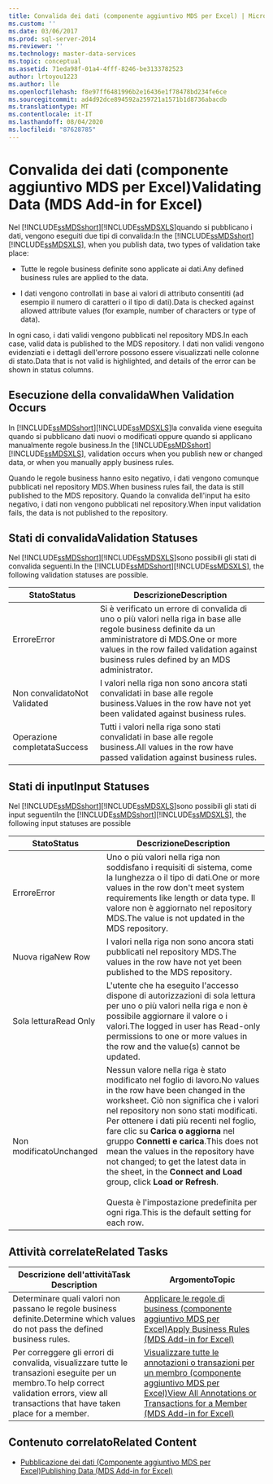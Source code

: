 ```yaml
---
title: Convalida dei dati (componente aggiuntivo MDS per Excel) | Microsoft Docs
ms.custom: ''
ms.date: 03/06/2017
ms.prod: sql-server-2014
ms.reviewer: ''
ms.technology: master-data-services
ms.topic: conceptual
ms.assetid: 71eda98f-01a4-4fff-8246-be3133782523
author: lrtoyou1223
ms.author: lle
ms.openlocfilehash: f8e97ff6481996b2e16436e1f78478bd234fe6ce
ms.sourcegitcommit: ad4d92dce894592a259721a1571b1d8736abacdb
ms.translationtype: MT
ms.contentlocale: it-IT
ms.lasthandoff: 08/04/2020
ms.locfileid: "87628785"
---
```

# <a name="validating-data-mds-add-in-for-excel"></a><span data-ttu-id="a8168-102">Convalida dei dati (componente aggiuntivo MDS per Excel)</span><span class="sxs-lookup"><span data-stu-id="a8168-102">Validating Data (MDS Add-in for Excel)</span></span>
  <span data-ttu-id="a8168-103">Nel [!INCLUDE[ssMDSshort](../../includes/ssmdsshort-md.md)][!INCLUDE[ssMDSXLS](../../includes/ssmdsxls-md.md)]quando si pubblicano i dati, vengono eseguiti due tipi di convalida:</span><span class="sxs-lookup"><span data-stu-id="a8168-103">In the [!INCLUDE[ssMDSshort](../../includes/ssmdsshort-md.md)][!INCLUDE[ssMDSXLS](../../includes/ssmdsxls-md.md)], when you publish data, two types of validation take place:</span></span>  
  
-   <span data-ttu-id="a8168-104">Tutte le regole business definite sono applicate ai dati.</span><span class="sxs-lookup"><span data-stu-id="a8168-104">Any defined business rules are applied to the data.</span></span>  
  
-   <span data-ttu-id="a8168-105">I dati vengono controllati in base ai valori di attributo consentiti (ad esempio il numero di caratteri o il tipo di dati).</span><span class="sxs-lookup"><span data-stu-id="a8168-105">Data is checked against allowed attribute values (for example, number of characters or type of data).</span></span>  
  
 <span data-ttu-id="a8168-106">In ogni caso, i dati validi vengono pubblicati nel repository MDS.</span><span class="sxs-lookup"><span data-stu-id="a8168-106">In each case, valid data is published to the MDS repository.</span></span> <span data-ttu-id="a8168-107">I dati non validi vengono evidenziati e i dettagli dell'errore possono essere visualizzati nelle colonne di stato.</span><span class="sxs-lookup"><span data-stu-id="a8168-107">Data that is not valid is highlighted, and details of the error can be shown in status columns.</span></span>  
  
## <a name="when-validation-occurs"></a><span data-ttu-id="a8168-108">Esecuzione della convalida</span><span class="sxs-lookup"><span data-stu-id="a8168-108">When Validation Occurs</span></span>  
 <span data-ttu-id="a8168-109">In [!INCLUDE[ssMDSshort](../../includes/ssmdsshort-md.md)][!INCLUDE[ssMDSXLS](../../includes/ssmdsxls-md.md)]la convalida viene eseguita quando si pubblicano dati nuovi o modificati oppure quando si applicano manualmente regole business.</span><span class="sxs-lookup"><span data-stu-id="a8168-109">In the [!INCLUDE[ssMDSshort](../../includes/ssmdsshort-md.md)][!INCLUDE[ssMDSXLS](../../includes/ssmdsxls-md.md)], validation occurs when you publish new or changed data, or when you manually apply business rules.</span></span>  
  
 <span data-ttu-id="a8168-110">Quando le regole business hanno esito negativo, i dati vengono comunque pubblicati nel repository MDS.</span><span class="sxs-lookup"><span data-stu-id="a8168-110">When business rules fail, the data is still published to the MDS repository.</span></span> <span data-ttu-id="a8168-111">Quando la convalida dell'input ha esito negativo, i dati non vengono pubblicati nel repository.</span><span class="sxs-lookup"><span data-stu-id="a8168-111">When input validation fails, the data is not published to the repository.</span></span>  
  
## <a name="validation-statuses"></a><span data-ttu-id="a8168-112">Stati di convalida</span><span class="sxs-lookup"><span data-stu-id="a8168-112">Validation Statuses</span></span>  
 <span data-ttu-id="a8168-113">Nel [!INCLUDE[ssMDSshort](../../includes/ssmdsshort-md.md)][!INCLUDE[ssMDSXLS](../../includes/ssmdsxls-md.md)]sono possibili gli stati di convalida seguenti.</span><span class="sxs-lookup"><span data-stu-id="a8168-113">In the [!INCLUDE[ssMDSshort](../../includes/ssmdsshort-md.md)][!INCLUDE[ssMDSXLS](../../includes/ssmdsxls-md.md)], the following validation statuses are possible.</span></span>  
  
|<span data-ttu-id="a8168-114">Stato</span><span class="sxs-lookup"><span data-stu-id="a8168-114">Status</span></span>|<span data-ttu-id="a8168-115">Descrizione</span><span class="sxs-lookup"><span data-stu-id="a8168-115">Description</span></span>|  
|------------|-----------------|  
|<span data-ttu-id="a8168-116">Errore</span><span class="sxs-lookup"><span data-stu-id="a8168-116">Error</span></span>|<span data-ttu-id="a8168-117">Si è verificato un errore di convalida di uno o più valori nella riga in base alle regole business definite da un amministratore di MDS.</span><span class="sxs-lookup"><span data-stu-id="a8168-117">One or more values in the row failed validation against business rules defined by an MDS administrator.</span></span>|  
|<span data-ttu-id="a8168-118">Non convalidato</span><span class="sxs-lookup"><span data-stu-id="a8168-118">Not Validated</span></span>|<span data-ttu-id="a8168-119">I valori nella riga non sono ancora stati convalidati in base alle regole business.</span><span class="sxs-lookup"><span data-stu-id="a8168-119">Values in the row have not yet been validated against business rules.</span></span>|  
|<span data-ttu-id="a8168-120">Operazione completata</span><span class="sxs-lookup"><span data-stu-id="a8168-120">Success</span></span>|<span data-ttu-id="a8168-121">Tutti i valori nella riga sono stati convalidati in base alle regole business.</span><span class="sxs-lookup"><span data-stu-id="a8168-121">All values in the row have passed validation against business rules.</span></span>|  
  
## <a name="input-statuses"></a><span data-ttu-id="a8168-122">Stati di input</span><span class="sxs-lookup"><span data-stu-id="a8168-122">Input Statuses</span></span>  
 <span data-ttu-id="a8168-123">Nel [!INCLUDE[ssMDSshort](../../includes/ssmdsshort-md.md)][!INCLUDE[ssMDSXLS](../../includes/ssmdsxls-md.md)]sono possibili gli stati di input seguenti</span><span class="sxs-lookup"><span data-stu-id="a8168-123">In the [!INCLUDE[ssMDSshort](../../includes/ssmdsshort-md.md)][!INCLUDE[ssMDSXLS](../../includes/ssmdsxls-md.md)], the following input statuses are possible</span></span>  
  
|<span data-ttu-id="a8168-124">Stato</span><span class="sxs-lookup"><span data-stu-id="a8168-124">Status</span></span>|<span data-ttu-id="a8168-125">Descrizione</span><span class="sxs-lookup"><span data-stu-id="a8168-125">Description</span></span>|  
|------------|-----------------|  
|<span data-ttu-id="a8168-126">Errore</span><span class="sxs-lookup"><span data-stu-id="a8168-126">Error</span></span>|<span data-ttu-id="a8168-127">Uno o più valori nella riga non soddisfano i requisiti di sistema, come la lunghezza o il tipo di dati.</span><span class="sxs-lookup"><span data-stu-id="a8168-127">One or more values in the row don't meet system requirements like length or data type.</span></span> <span data-ttu-id="a8168-128">Il valore non è aggiornato nel repository MDS.</span><span class="sxs-lookup"><span data-stu-id="a8168-128">The value is not updated in the MDS repository.</span></span>|  
|<span data-ttu-id="a8168-129">Nuova riga</span><span class="sxs-lookup"><span data-stu-id="a8168-129">New Row</span></span>|<span data-ttu-id="a8168-130">I valori nella riga non sono ancora stati pubblicati nel repository MDS.</span><span class="sxs-lookup"><span data-stu-id="a8168-130">The values in the row have not yet been published to the MDS repository.</span></span>|  
|<span data-ttu-id="a8168-131">Sola lettura</span><span class="sxs-lookup"><span data-stu-id="a8168-131">Read Only</span></span>|<span data-ttu-id="a8168-132">L'utente che ha eseguito l'accesso dispone di autorizzazioni di sola lettura per uno o più valori nella riga e non è possibile aggiornare il valore o i valori.</span><span class="sxs-lookup"><span data-stu-id="a8168-132">The logged in user has Read-only permissions to one or more values in the row and the value(s) cannot be updated.</span></span>|  
|<span data-ttu-id="a8168-133">Non modificato</span><span class="sxs-lookup"><span data-stu-id="a8168-133">Unchanged</span></span>|<span data-ttu-id="a8168-134">Nessun valore nella riga è stato modificato nel foglio di lavoro.</span><span class="sxs-lookup"><span data-stu-id="a8168-134">No values in the row have been changed in the worksheet.</span></span> <span data-ttu-id="a8168-135">Ciò non significa che i valori nel repository non sono stati modificati. Per ottenere i dati più recenti nel foglio, fare clic su **Carica o aggiorna** nel gruppo **Connetti e carica**.</span><span class="sxs-lookup"><span data-stu-id="a8168-135">This does not mean the values in the repository have not changed; to get the latest data in the sheet, in the **Connect and Load** group, click **Load or Refresh**.</span></span><br /><br /> <span data-ttu-id="a8168-136">Questa è l'impostazione predefinita per ogni riga.</span><span class="sxs-lookup"><span data-stu-id="a8168-136">This is the default setting for each row.</span></span>|  
  
## <a name="related-tasks"></a><span data-ttu-id="a8168-137">Attività correlate</span><span class="sxs-lookup"><span data-stu-id="a8168-137">Related Tasks</span></span>  
  
|<span data-ttu-id="a8168-138">Descrizione dell'attività</span><span class="sxs-lookup"><span data-stu-id="a8168-138">Task Description</span></span>|<span data-ttu-id="a8168-139">Argomento</span><span class="sxs-lookup"><span data-stu-id="a8168-139">Topic</span></span>|  
|----------------------|-----------|  
|<span data-ttu-id="a8168-140">Determinare quali valori non passano le regole business definite.</span><span class="sxs-lookup"><span data-stu-id="a8168-140">Determine which values do not pass the defined business rules.</span></span>|[<span data-ttu-id="a8168-141">Applicare le regole di business &#40;componente aggiuntivo MDS per Excel&#41;</span><span class="sxs-lookup"><span data-stu-id="a8168-141">Apply Business Rules &#40;MDS Add-in for Excel&#41;</span></span>](apply-business-rules-mds-add-in-for-excel.md)|  
|<span data-ttu-id="a8168-142">Per correggere gli errori di convalida, visualizzare tutte le transazioni eseguite per un membro.</span><span class="sxs-lookup"><span data-stu-id="a8168-142">To help correct validation errors, view all transactions that have taken place for a member.</span></span>|[<span data-ttu-id="a8168-143">Visualizzare tutte le annotazioni o transazioni per un membro &#40;componente aggiuntivo MDS per Excel&#41;</span><span class="sxs-lookup"><span data-stu-id="a8168-143">View All Annotations or Transactions for a Member &#40;MDS Add-in for Excel&#41;</span></span>](view-all-annotations-or-transactions-for-a-member-mds-add-in-for-excel.md)|  
  
## <a name="related-content"></a><span data-ttu-id="a8168-144">Contenuto correlato</span><span class="sxs-lookup"><span data-stu-id="a8168-144">Related Content</span></span>  
  
-   [<span data-ttu-id="a8168-145">Pubblicazione dei dati &#40;Componente aggiuntivo MDS per Excel&#41;</span><span class="sxs-lookup"><span data-stu-id="a8168-145">Publishing Data &#40;MDS Add-in for Excel&#41;</span></span>](overview-importing-data-from-excel-mds-add-in-for-excel.md)  
  
  
